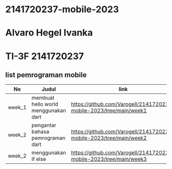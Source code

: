 # 2141720237-mobile-2023
# Alvaro Hegel Ivanka
# TI-3F 2141720237
## list pemrograman mobile
|No|Judul|link|
|--|-----|----|
|week_1|membuat hello world menggunakan dart|https://github.com/Varogell/2141720237-mobile-2023/tree/main/week1| 
|week_2|pengantar bahasa pemrograman dart|https://github.com/Varogell/2141720237-mobile-2023/tree/main/week2|
|week_2|menggunakan if else|https://github.com/Varogell/2141720237-mobile-2023/tree/main/week3|
